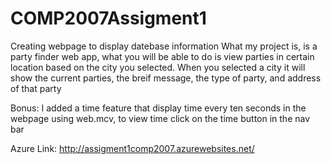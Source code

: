 # COMP2007Assigment1
Creating webpage to display datebase information
What my project is, is a party finder web app, what you will be able to do is view parties in certain
location based on the city you selected. When you selected a city it will show the current parties, the breif message,
the type of party, and address of that party

Bonus:
I added a time feature that display time every ten seconds in the webpage using web.mcv, to view time click on the time button in the nav bar 

Azure Link: 
http://assigment1comp2007.azurewebsites.net/